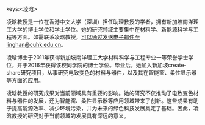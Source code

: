 keys:<凌晗>


凌晗教授是一位在香港中文大学（深圳）担任助理教授的学者，拥有新加坡南洋理工大学的博士学位和学士学位。她的研究领域主要集中在材料学、新能源科学与工程等方面。如需联系凌晗教授，可以通过发送电子邮件至linghan@cuhk.edu.cn。

凌晗博士于2011年获得新加坡南洋理工大学材料科学与工程专业一等荣誉学士学位，并于2016年获得该校同学院的博士学位。毕业后，她加入新加坡create-share研究项目，从事研究电致变色的材料与器件，以及其在智能窗、柔性显示器等方面的应用。

凌晗教授的研究成果对当前领域具有重要的影响。她的研究不仅推动了电致变色材料与器件的发展，还为智能窗、柔性显示器等应用领域带来了创新。这些成果有助于提高能源效率、减少环境污染，并为未来的绿色科技发展奠定了基础。因此，凌晗教授的研究对于当前领域的发展具有深远的意义。